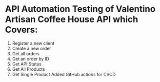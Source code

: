 # API Automation Testing of Valentino Artisan Coffee House API which Covers:
1) Register a new client
2) Create a new order
3) Get all orders
4) Get an order by ID
5) Get API Status
6) Get All Products
7) Get Single Product
Added GitHub actions for CI/CD
